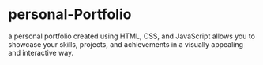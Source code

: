 # personal-Portfolio
a personal portfolio created  using HTML, CSS, and JavaScript allows you to showcase your skills, projects, and achievements in a visually appealing and interactive way.
